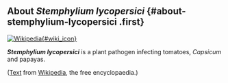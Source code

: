 About *Stemphylium lycopersici* {#about-stemphylium-lycopersici .first}
-------------------------------

[![Wikipedia](/img/wikipedia_logo_v2_en.png){#wiki_icon}](http://en.wikipedia.org/wiki/Stemphylium_lycopersici)

***Stemphylium lycopersici*** is a plant pathogen infecting tomatoes,
*Capsicum* and papayas.

([Text](http://en.wikipedia.org/wiki/Stemphylium_lycopersici) from
[Wikipedia](http://en.wikipedia.org/), the free encyclopaedia.)
